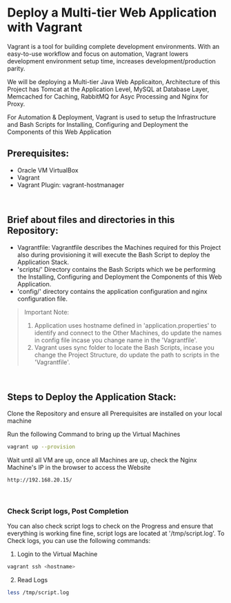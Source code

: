 # Deploy a Multi-tier Web Application with Vagrant

Vagrant is a tool for building complete development environments. With an easy-to-use workflow and focus on automation, Vagrant lowers development environment setup time, increases development/production parity.

We will be deploying a Multi-tier Java Web Applicaiton, Architecture of this Project has Tomcat at the Application Level, MySQL at Database Layer, Memcached for Caching, RabbitMQ for Asyc Processing and Nginx for Proxy.

For Automation & Deployment, Vagrant is used to setup the Infrastructure and Bash Scripts for Installing, Configuring and Deployment the Components of this Web Application

## Prerequisites:
* Oracle VM VirtualBox
* Vagrant
* Vagrant Plugin: vagrant-hostmanager

<br/>

## Brief about files and directories in this Repository:

* Vagrantfile: Vagrantfile describes the Machines required for this Project also during provisioning it will execute the Bash Script to deploy the Application Stack.
* 'scripts/' Directory contains the Bash Scripts which we be performing the Installing, Configuring and Deployment the Components of this Web Application.
* 'config/' directory contains the application configuration and nginx configuration file.  

> Important Note: 
> 1. Application uses hostname defined in 'application.properties' to identify and connect to the Other Machines, do update the names in config file incase you change name in the 'Vagrantfile'.
> 2. Vagrant uses sync folder to locate the Bash Scripts, incase you change the Project Structure, do update the path to scripts in the 'Vagrantfile'.

<br/>

## Steps to Deploy the Application Stack:

Clone the Repository and ensure all Prerequisites are installed on your local machine

Run the following Command to bring up the Virtual Machines
``` bash
vagrant up --provision
```

Wait until all VM are up, once all Machines are up, check the Nginx Machine's IP in the browser to access the Website

``` bash
http://192.168.20.15/
```

<br/>

### Check Script logs, Post Completion

You can also check script logs to check on the Progress and ensure that everything is working fine fine, script logs are located at '/tmp/script.log'. To Check logs, you can use the following commands:

1. Login to the Virtual Machine
``` bash
vagrant ssh <hostname>
```

2. Read Logs
``` bash
less /tmp/script.log
```
